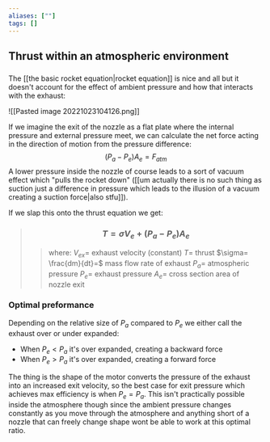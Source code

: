 ```yaml
---
aliases: [""]
tags: []
---
```


## Thrust within an atmospheric environment

### 

The [[the basic rocket equation|rocket equation]] is nice and all but it doesn't account for the effect of ambient pressure and how that interacts with the exhaust:

![[Pasted image 20221023104126.png]]

If we imagine the exit of the nozzle as a flat plate where the internal pressure and external pressure meet, we can calculate the net force acting in the direction of motion from the pressure difference:
$$ (P_{a} - P_{e})A_{e} = F_{atm} $$
A lower pressure inside the nozzle of course leads to a sort of vacuum effect which "pulls the rocket down" ([[um actually there is no such thing as suction just a difference in pressure which leads to the illusion of a vacuum creating a suction force|also stfu]]).

If we slap this onto the thrust equation we get:

> ### $$ T = \sigma V_{e} + (P_{a} - P_{e})A_{e} $$
>> where:
>> $V_{ex}=$ exhaust velocity (constant)
>> $T=$ thrust
>> $\sigma= \frac{dm}{dt}=$ mass flow rate of exhaust
>> $P_{a}=$ atmospheric pressure
>> $P_{e}=$ exhaust pressure
>> $A_{e}=$ cross section area of nozzle exit

### Optimal preformance

Depending on the relative size of $P_{a}$ compared to $P_{e}$ we either call the exhaust over or under expanded:
- When $P_{e}<P_{a}$ it's over expanded, creating a backward force
- When $P_{e}>P_{a}$ it's over expanded, creating a forward force

The thing is the shape of the motor converts the pressure of the exhaust into an increased exit velocity, so the best case for exit pressure which achieves max efficiency is when $P_{e}=P_{a}$. This isn't practically possible inside the atmosphere though since the ambient pressure changes constantly as you move through the atmosphere and anything short of a nozzle that can freely change shape wont be able to work at this optimal ratio.

